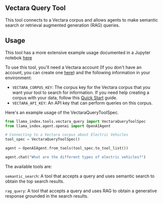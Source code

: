 ## Vectara Query Tool

This tool connects to a Vectara corpus and allows agents to make semantic search or retrieval augmented generation (RAG) queries.

## Usage

This tool has a more extensive example usage documented in a Jupyter notebok [here](https://github.com/run-llama/llama_index/blob/main/llama-index-integrations/tools/llama-index-tools-vectara-query/examples/vectara_query.ipynb)

To use this tool, you'll need a Vectara account (If you don't have an account, you can create one [here](https://vectara.com/integrations/llamaindex)) and the following information in your environment:

- `VECTARA_CORPUS_KEY`: The corpus key for the Vectara corpus that you want your tool to search for information. If you need help creating a corpus with your data, follow this [Quick Start](https://docs.vectara.com/docs/quickstart) guide.
- `VECTARA_API_KEY`: An API key that can perform queries on this corpus.

Here's an example usage of the VectaraQueryToolSpec.

```python
from llama_index.tools.vectara_query import VectaraQueryToolSpec
from llama_index.agent.openai import OpenAIAgent

# Connecting to a Vectara corpus about Electric Vehicles
tool_spec = VectaraQueryToolSpec()

agent = OpenAIAgent.from_tools(tool_spec.to_tool_list())

agent.chat("What are the different types of electric vehicles?")
```

The available tools are:

`semantic_search`: A tool that accepts a query and uses semantic search to obtain the top search results.

`rag_query`: A tool that accepts a query and uses RAG to obtain a generative response grounded in the search results.
